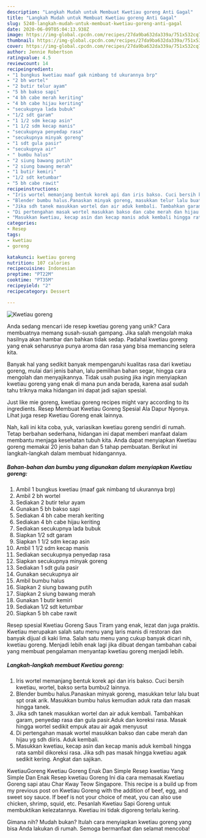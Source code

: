 ```yaml
---
description: "Langkah Mudah untuk Membuat Kwetiau goreng Anti Gagal"
title: "Langkah Mudah untuk Membuat Kwetiau goreng Anti Gagal"
slug: 5240-langkah-mudah-untuk-membuat-kwetiau-goreng-anti-gagal
date: 2020-06-09T05:04:13.938Z
image: https://img-global.cpcdn.com/recipes/27da9ba632da339a/751x532cq70/kwetiau-goreng-foto-resep-utama.jpg
thumbnail: https://img-global.cpcdn.com/recipes/27da9ba632da339a/751x532cq70/kwetiau-goreng-foto-resep-utama.jpg
cover: https://img-global.cpcdn.com/recipes/27da9ba632da339a/751x532cq70/kwetiau-goreng-foto-resep-utama.jpg
author: Jennie Robertson
ratingvalue: 4.5
reviewcount: 14
recipeingredient:
- "1 bungkus kwetiau maaf gak nimbang td ukurannya brp"
- "2 bh wortel"
- "2 butir telur ayam"
- "5 bh bakso sapi"
- "4 bh cabe merah keriting"
- "4 bh cabe hijau keriting"
- "secukupnya lada bubuk"
- "1/2 sdt garam"
- "1 1/2 sdm kecap asin"
- "1 1/2 sdm kecap manis"
- "secukupnya penyedap rasa"
- "secukupnya minyak goreng"
- "1 sdt gula pasir"
- "secukupnya air"
- " bumbu halus"
- "2 siung bawang putih"
- "2 siung bawang merah"
- "1 butir kemiri"
- "1/2 sdt ketumbar"
- "5 bh cabe rawit"
recipeinstructions:
- "Iris wortel memanjang bentuk korek api dan iris bakso. Cuci bersih kwetiau, wortel, bakso serta bumbu2 lainnya."
- "Blender bumbu halus.Panaskan minyak goreng, masukkan telur lalu buat spt orak arik. Masukkan bumbu halus kemudian aduk rata dan masak hingga tanek."
- "Jika sdh tanek masukkan wortel dan air aduk kembali. Tambahkan garam, penyedap rasa dan gula pasir.Aduk dan koreksi rasa. Masak hingga wortel sedikit empuk atau air agak menyusut"
- "Di pertengahan masak wortel masukkan bakso dan cabe merah dan hijau yg sdh diiris. Aduk kembali."
- "Masukkan kwetiau, kecap asin dan kecap manis aduk kembali hingga rata sambil dikoreksi rasa. Jika sdh pas masak hingga kwetiau agak sedikit kering. Angkat dan sajikan."
categories:
- Resep
tags:
- kwetiau
- goreng

katakunci: kwetiau goreng 
nutrition: 107 calories
recipecuisine: Indonesian
preptime: "PT22M"
cooktime: "PT35M"
recipeyield: "2"
recipecategory: Dessert

---
```



![Kwetiau goreng](https://img-global.cpcdn.com/recipes/27da9ba632da339a/751x532cq70/kwetiau-goreng-foto-resep-utama.jpg)

Anda sedang mencari ide resep kwetiau goreng yang unik? Cara membuatnya memang susah-susah gampang. Jika salah mengolah maka hasilnya akan hambar dan bahkan tidak sedap. Padahal kwetiau goreng yang enak seharusnya punya aroma dan rasa yang bisa memancing selera kita.

Banyak hal yang sedikit banyak mempengaruhi kualitas rasa dari kwetiau goreng, mulai dari jenis bahan, lalu pemilihan bahan segar, hingga cara mengolah dan menyajikannya. Tidak usah pusing jika ingin menyiapkan kwetiau goreng yang enak di mana pun anda berada, karena asal sudah tahu triknya maka hidangan ini dapat jadi sajian spesial.

Just like mie goreng, kwetiau goreng recipes might vary according to its ingredients. Resep Membuat Kwetiau Goreng Spesial Ala Dapur Nyonya. Lihat juga resep Kwetiau Goreng enak lainnya.


Nah, kali ini kita coba, yuk, variasikan kwetiau goreng sendiri di rumah. Tetap berbahan sederhana, hidangan ini dapat memberi manfaat dalam membantu menjaga kesehatan tubuh kita. Anda dapat menyiapkan Kwetiau goreng memakai 20 jenis bahan dan 5 tahap pembuatan. Berikut ini langkah-langkah dalam membuat hidangannya.

<!--inarticleads1-->

##### Bahan-bahan dan bumbu yang digunakan dalam menyiapkan Kwetiau goreng:

1. Ambil 1 bungkus kwetiau (maaf gak nimbang td ukurannya brp)
1. Ambil 2 bh wortel
1. Sediakan 2 butir telur ayam
1. Gunakan 5 bh bakso sapi
1. Sediakan 4 bh cabe merah keriting
1. Sediakan 4 bh cabe hijau keriting
1. Sediakan secukupnya lada bubuk
1. Siapkan 1/2 sdt garam
1. Siapkan 1 1/2 sdm kecap asin
1. Ambil 1 1/2 sdm kecap manis
1. Sediakan secukupnya penyedap rasa
1. Siapkan secukupnya minyak goreng
1. Sediakan 1 sdt gula pasir
1. Gunakan secukupnya air
1. Ambil  bumbu halus
1. Siapkan 2 siung bawang putih
1. Siapkan 2 siung bawang merah
1. Gunakan 1 butir kemiri
1. Sediakan 1/2 sdt ketumbar
1. Siapkan 5 bh cabe rawit


Resep spesial Kwetiau Goreng Saus Tiram yang enak, lezat dan juga praktis. Kwetiau merupakan salah satu menu yang laris manis di restoran dan banyak dijual di kaki lima. Salah satu menu yang cukup banyak dicari nih, kwetiau goreng. Menjadi lebih enak lagi jika dibuat dengan tambahan cabai yang membuat pengalaman menyantap kwetiau goreng menjadi lebih. 

<!--inarticleads2-->

##### Langkah-langkah membuat Kwetiau goreng:

1. Iris wortel memanjang bentuk korek api dan iris bakso. Cuci bersih kwetiau, wortel, bakso serta bumbu2 lainnya.
1. Blender bumbu halus.Panaskan minyak goreng, masukkan telur lalu buat spt orak arik. Masukkan bumbu halus kemudian aduk rata dan masak hingga tanek.
1. Jika sdh tanek masukkan wortel dan air aduk kembali. Tambahkan garam, penyedap rasa dan gula pasir.Aduk dan koreksi rasa. Masak hingga wortel sedikit empuk atau air agak menyusut
1. Di pertengahan masak wortel masukkan bakso dan cabe merah dan hijau yg sdh diiris. Aduk kembali.
1. Masukkan kwetiau, kecap asin dan kecap manis aduk kembali hingga rata sambil dikoreksi rasa. Jika sdh pas masak hingga kwetiau agak sedikit kering. Angkat dan sajikan.


KwetiauGoreng Kwetiau Goreng Enak Dan Simple Resep kwetiau Yang Simple Dan Enak Resep kwetiau Goreng Ini dia cara memasak Kwetiau Goreng sapi atau Char Kway Teow Singapore. This recipe is a build up from my previous post on Kwetiau Goreng with the addition of beef, egg, and sweet soy sauce. If beef is not your choice of meat, you can also use chicken, shrimp, squid, etc. Pesanlah Kwetiau Sapi Goreng untuk membuktikan kelezatannya. Kwetiau ini tidak digoreng terlalu kering. 

Gimana nih? Mudah bukan? Itulah cara menyiapkan kwetiau goreng yang bisa Anda lakukan di rumah. Semoga bermanfaat dan selamat mencoba!
